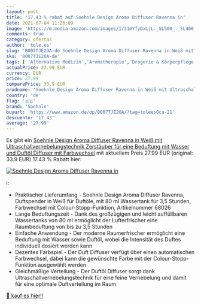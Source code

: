 ```yaml
---
layout: post
title: '17.43 % rabat auf Soehnle Design Aroma Diffuser Ravenna in'
date: 2021-07-04 11:26:09
image: 'https://m.media-amazon.com/images/I/31mYfyDxLjL._SL500_._SL400_.jpg'
comments: true
category: ofertas
author: 'tole.es'
slug: 'B007TJE2OA-de Soehnle Design Aroma Diffuser Ravenna in Weiß mit...'
sku: 'B007TJE2OA-de'
tags: [ 'Alternative Medizin','Aromatherapie','Drogerie & Körperpflege','Duftöldiffusoren','Medizin & Erste Hilfe','soehnle', ]
actualPrice: 27.99 EUR
currency: EUR
price: 27.99
comparePrice: 33.9 EUR
prodname: 'Soehnle Design Aroma Diffuser Ravenna in Weiß mit Ultraschallvernebelungstechnik  Zerstäuber für eine Beduftung mit Wasser und Duftöl  Diffuser mit Farbwechsel'
country: 'de'
flag: '🇩🇪'
brand: 'Soehnle'
buyurl: 'https://www.amazon.de/dp/B007TJE2OA/?tag=tolees0ca-21'
descuento: '17.43'
average: '27.99'
---
```


Es gibt ein [Soehnle Design Aroma Diffuser Ravenna in Weiß mit Ultraschallvernebelungstechnik  Zerstäuber für eine Beduftung mit Wasser und Duftöl  Diffuser mit Farbwechsel](https://www.amazon.de/dp/B007TJE2OA/?tag=tolees0ca-21) mit aktuellem Preis 27.99 EUR (original: 33.9 EUR) 17.43 % Rabatt hier:

[![Soehnle Design Aroma Diffuser Ravenna in](https://m.media-amazon.com/images/I/31mYfyDxLjL._SL500_._SL400_.jpg)](https://www.amazon.de/dp/B007TJE2OA/?tag=tolees0ca-21)

ℹ️:

- Praktischer Lieferumfang - Soehnle Design Aroma Diffuser Ravenna, Duftspender in Weiß für Duftöle, mit 80 ml Wassertank für 3,5 Stunden, Farbwechsel mit Colour-Stopp-Funktion, Artikelnummer 68026
- Lange Beduftungszeit - Dank des großzügigen und leicht auffüllbaren Wassertanks von 80 ml ermöglicht der Lufterfrischer eine Raumbeduftung von bis zu 3,5 Stunden
- Einfache Anwendung - Der moderne Raumerfrischer ermöglicht eine Beduftung mit Wasser sowie Duftöl, wobei die Intensität des Duftes individuell dosiert werden kann
- Dezentes Farbspiel - Der Duft Diffuser verfügt über einen automatischen Farbwechsel, dabei kann die gewünschte Farbe mit der Colour-Stopp-Funktion ausgewählt werden
- Gleichmäßige Verteilung - Der Duftöl Diffuser sorgt dank Ultraschallvernebelungstechnik für eine feine Vernebelung und damit für eine optimale Duftverteilung im Raum

[🛒 kauf es hier!!](https://www.amazon.de/dp/B007TJE2OA/?tag=tolees0ca-21)
